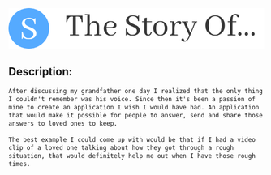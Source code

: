 ![Alt Text](./planning/logo.png "The Story Of...")
## Description:
    After discussing my grandfather one day I realized that the only thing I couldn't remember was his voice. Since then it's been a passion of mine to create an application I wish I would have had. An application that would make it possible for people to answer, send and share those answers to loved ones to keep. 
    
    The best example I could come up with would be that if I had a video clip of a loved one talking about how they got through a rough situation, that would definitely help me out when I have those rough times.